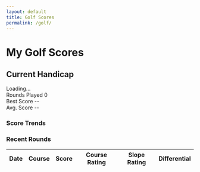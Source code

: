 ```yaml
---
layout: default
title: Golf Scores
permalink: /golf/
---
```


# My Golf Scores

<div class="golf-stats-container">
  <div class="stats-summary">
    <div class="handicap-display">
      <h2>Current Handicap</h2>
      <div class="handicap-value" id="current-handicap">Loading...</div>
    </div>
    <div class="quick-stats">
      <div class="stat-box">
        <span class="stat-label">Rounds Played</span>
        <span class="stat-value" id="rounds-played">0</span>
      </div>
      <div class="stat-box">
        <span class="stat-label">Best Score</span>
        <span class="stat-value" id="best-score">--</span>
      </div>
      <div class="stat-box">
        <span class="stat-label">Avg. Score</span>
        <span class="stat-value" id="avg-score">--</span>
      </div>
    </div>
  </div>
  
  <div class="chart-container">
    <h3>Score Trends</h3>
    <canvas id="scoreChart"></canvas>
  </div>
  
  <div class="scores-table-container">
    <h3>Recent Rounds</h3>
    <table class="scores-table" id="scores-table">
      <thead>
        <tr>
          <th>Date</th>
          <th>Course</th>
          <th>Score</th>
          <th>Course Rating</th>
          <th>Slope Rating</th>
          <th>Differential</th>
        </tr>
      </thead>
      <tbody id="scores-body">
        <!-- Scores will be populated here -->
      </tbody>
    </table>
  </div>
</div>

<script src="https://cdn.jsdelivr.net/npm/chart.js"></script>
<script src="{{ '/js/golf-stats.js' | relative_url }}"></script>
